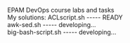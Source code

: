 EPAM DevOps course labs and tasks  
My solutions:
ACLscript.sh ----- READY  
awk-sed.sh ----- developing...  
big-bash-script.sh ----- developing...

